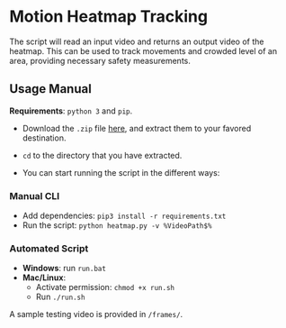 # Motion Heatmap Tracking

The script will read an input video and returns an output video of the heatmap.
This can be used to track movements and crowded level of an area, providing
necessary safety measurements.

## Usage Manual

**Requirements**: `python 3` and `pip`.

* Download the `.zip` file [here](https://drive.google.com/open?id=1kSEtI5MEojunHfjcPtobVMeabq6rS3MB), and extract them to your favored destination.

* `cd` to the directory that you have extracted.

* You can start running the script in the different ways:

### Manual CLI

* Add dependencies: `pip3 install -r requirements.txt`
* Run the script: `python heatmap.py -v %VideoPath$%`

### Automated Script

* **Windows**: run `run.bat`
* **Mac/Linux**:
  * Activate permission: `chmod +x run.sh`
  * Run `./run.sh`

A sample testing video is provided in `/frames/`.
